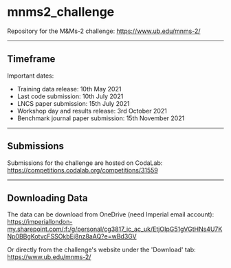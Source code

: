 # mnms2_challenge
Repository for the M&amp;Ms-2 challenge: https://www.ub.edu/mnms-2/

---------
## Timeframe
Important dates:
- Training data release: 10th May 2021
- Last code submission: 10th July 2021
- LNCS paper submission: 15th July 2021
- Workshop day and results release: 3rd October 2021
- Benchmark journal paper submission: 15th November 2021

---------
## Submissions
Submissions for the challenge are hosted on CodaLab:\
https://competitions.codalab.org/competitions/31559

---------
## Downloading Data
The data can be download from OneDrive (need Imperial email account):\
https://imperiallondon-my.sharepoint.com/:f:/g/personal/cg3817_ic_ac_uk/EtjOIpG51gVGtHNs4U7KNp0BBgKotvcFSSOkbEj8nz8aAQ?e=wBd3GV

Or directly from the challenge's website under the 'Download' tab:\
https://www.ub.edu/mnms-2/
